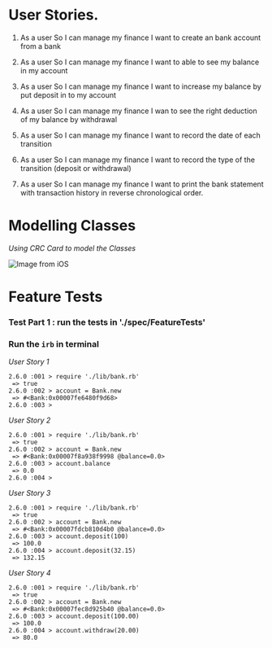 # User Stories.   
1. As a user
So I can manage my finance
I want to create an bank account from a bank

2. As a user
So I can manage my finance
I want to able to see my balance in my account

3. As a user
So I can manage my finance
I want to increase my balance by put deposit in to my account

4. As a user
So I can manage my finance
I wan to see the right deduction of my balance by withdrawal

5. As a user
So I can manage my finance
I want to record the date of each transition

6. As a user
So I can manage my finance
I want to record the type of the transition (deposit or withdrawal)

7. As a user
So I can manage my finance
I want to print the bank statement with transaction history in reverse chronological order.


# Modelling Classes
*Using CRC Card to model the Classes*


![Image from iOS](https://user-images.githubusercontent.com/47269063/58797329-a7ca9a80-85f7-11e9-8ba8-f4ce39917d84.jpg)

# Feature Tests
  ### Test Part 1 : run the tests in './spec/FeatureTests'

  ### Run the ```irb``` in terminal


*User Story 1*

```
2.6.0 :001 > require './lib/bank.rb'
 => true
2.6.0 :002 > account = Bank.new
 => #<Bank:0x00007fe6480f9d68>
2.6.0 :003 >
```


*User Story 2*
```
2.6.0 :001 > require './lib/bank.rb'
 => true
2.6.0 :002 > account = Bank.new
 => #<Bank:0x00007f8a938f9998 @balance=0.0>
2.6.0 :003 > account.balance
 => 0.0
2.6.0 :004 >
```

*User Story 3*
```
2.6.0 :001 > require './lib/bank.rb'
 => true
2.6.0 :002 > account = Bank.new
 => #<Bank:0x00007fdcb810d4b0 @balance=0.0>
2.6.0 :003 > account.deposit(100)
 => 100.0
2.6.0 :004 > account.deposit(32.15)
 => 132.15
```

*User Story 4*
```
2.6.0 :001 > require './lib/bank.rb'
 => true
2.6.0 :002 > account = Bank.new
 => #<Bank:0x00007fec8d925b40 @balance=0.0>
2.6.0 :003 > account.deposit(100.00)
 => 100.0
2.6.0 :004 > account.withdraw(20.00)
 => 80.0
```
